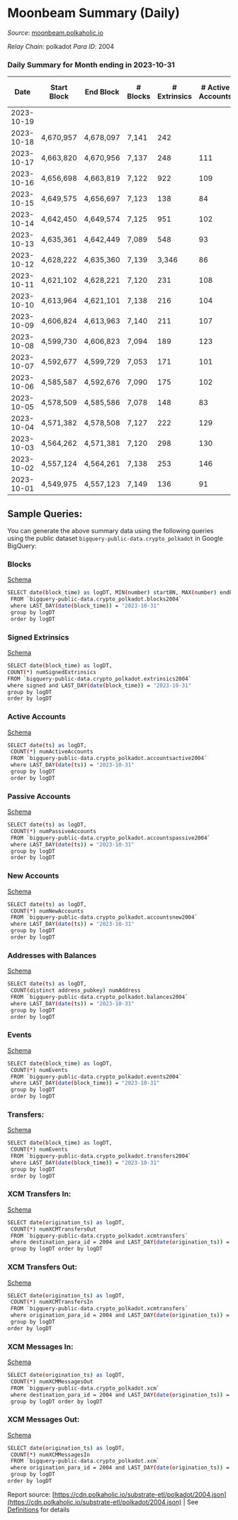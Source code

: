 # Moonbeam Summary (Daily)

_Source_: [moonbeam.polkaholic.io](https://moonbeam.polkaholic.io)

*Relay Chain*: polkadot
*Para ID*: 2004



### Daily Summary for Month ending in 2023-10-31


| Date    | Start Block | End Block | # Blocks | # Extrinsics | # Active Accounts | # Passive Accounts | # New Accounts | # Addresses | # Events  | # Transfers ($USD) | # XCM Transfers In ($USD) | # XCM Transfers Out ($USD) | # XCM In | # XCM Out | Issues |
|---------|-------------|-----------|----------|--------------|-------------------|--------------------|----------------|-------------|-----------|--------------------|---------------------------|----------------------------|----------|-----------|--------|
| 2023-10-19 |  |  |  |  |  |  |  |  |  |   |   |   |  |  |  |
| 2023-10-18 | 4,670,957 | 4,678,097 | 7,141 | 242 |  |  |  |  | 837,825 | 14,567 ($2,963,846.68) | 64 ($75,179.44) | 41 ($55,399.30) | 87 | 116 |  |
| 2023-10-17 | 4,663,820 | 4,670,956 | 7,137 | 248 | 111 |  | 1,741 | 1,452,798 | 911,660 | 18,472 ($5,451,768.79) | 75 ($73,416.69) | 59 ($17,375.50) | 119 | 149 |  |
| 2023-10-16 | 4,656,698 | 4,663,819 | 7,122 | 922 | 109 |  | 2,075 | 1,451,088 | 899,848 | 20,050 ($3,111,153.38) | 72 ($67,486.68) | 55 ($15,628.16) | 125 | 129 |  |
| 2023-10-15 | 4,649,575 | 4,656,697 | 7,123 | 138 | 84 |  | 1,364 | 1,449,101 | 1,114,829 | 16,701 ($2,856,288.84) | 39 ($65,614.73) | 40 ($55,337.09) | 63 | 82 |  |
| 2023-10-14 | 4,642,450 | 4,649,574 | 7,125 | 951 | 102 |  | 903 | 1,447,758 | 801,822 | 17,644 ($3,984,542.39) | 79 ($70,048.32) | 56 ($37,538.30) | 126 | 149 |  |
| 2023-10-13 | 4,635,361 | 4,642,449 | 7,089 | 548 | 93 |  | 1,000 | 1,446,865 | 1,000,210 | 16,399 ($1,710,225.22) | 57 ($50,812.89) | 62 ($13,153.45) | 117 | 140 |  |
| 2023-10-12 | 4,628,222 | 4,635,360 | 7,139 | 3,346 | 86 |  | 1,043 | 1,445,885 | 803,260 | 18,465 ($1,802,060.28) | 61 ($79,375.46) | 34 ($1,317.53) | 99 | 82 |  |
| 2023-10-11 | 4,621,102 | 4,628,221 | 7,120 | 231 | 108 |  | 934 | 1,444,857 | 850,872 | 17,379 ($7,079,635.41) | 53 ($85,169.47) | 31 ($12,681.17) | 92 | 75 |  |
| 2023-10-10 | 4,613,964 | 4,621,101 | 7,138 | 216 | 104 |  | 1,116 | 1,443,941 | 836,691 | 17,516 ($3,759,266.31) | 42 ($112,374.87) | 31 ($52,288.37) | 57 | 63 |  |
| 2023-10-09 | 4,606,824 | 4,613,963 | 7,140 | 211 | 107 |  | 1,051 | 1,442,872 | 908,091 | 22,033 ($4,023,660.14) | 66 ($104,242.09) | 63 ($44,447.18) | 94 | 129 |  |
| 2023-10-08 | 4,599,730 | 4,606,823 | 7,094 | 189 | 123 |  | 1,349 | 1,441,849 | 884,774 | 21,329 ($3,844,745.24) | 71 ($255,162.90) | 29 ($6,113.61) | 99 | 77 |  |
| 2023-10-07 | 4,592,677 | 4,599,729 | 7,053 | 171 | 101 |  | 894 | 1,440,527 | 878,798 | 17,868 ($2,739,207.69) | 42 ($109,080.98) | 26 ($46,601.15) | 65 | 63 |  |
| 2023-10-06 | 4,585,587 | 4,592,676 | 7,090 | 175 | 102 |  | 1,234 | 1,439,669 | 990,084 | 27,672 ($2,139,416.34) | 35 ($34,972.92) | 26 ($11,166.84) | 60 | 77 |  |
| 2023-10-05 | 4,578,509 | 4,585,586 | 7,078 | 148 | 83 |  | 1,421 | 1,438,458 | 978,035 | 18,532 ($3,888,036.04) | 59 ($84,762.41) | 34 ($17,008.03) | 74 | 76 |  |
| 2023-10-04 | 4,571,382 | 4,578,508 | 7,127 | 222 | 129 | 5,294 | 1,210 | 1,437,053 | 916,030 | 21,235 ($4,423,254.36) | 77 ($101,841.81) | 58 ($25,573.66) | 114 | 117 |  |
| 2023-10-03 | 4,564,262 | 4,571,381 | 7,120 | 298 | 130 |  | 1,759 | 1,435,858 | 817,694 | 18,478 ($2,923,546.97) | 67 ($129,302.00) | 48 ($50,516.38) | 127 | 130 |  |
| 2023-10-02 | 4,557,124 | 4,564,261 | 7,138 | 253 | 146 |  | 2,022 | 1,434,120 | 1,013,940 | 21,966 ($4,030,687.25) | 77 ($177,364.58) | 57 ($54,059.59) | 102 | 168 |  |
| 2023-10-01 | 4,549,975 | 4,557,123 | 7,149 | 136 | 91 |  | 1,432,122 | 1,432,122 | 944,640 | 18,371 ($5,466,216.64) | 37 ($56,702.19) | 21 ($12,563.61) | 41 | 91 |  |

## Sample Queries:
You can generate the above summary data using the following queries using the public dataset `bigquery-public-data.crypto_polkadot` in Google BigQuery:


### Blocks 

[Schema](https://github.com/colorfulnotion/substrate-etl/blob/main/schema/blocks.json)

```bash
SELECT date(block_time) as logDT, MIN(number) startBN, MAX(number) endBN, COUNT(*) numBlocks 
 FROM `bigquery-public-data.crypto_polkadot.blocks2004`  
 where LAST_DAY(date(block_time)) = "2023-10-31" 
 group by logDT 
 order by logDT
```

### Signed Extrinsics 

[Schema](https://github.com/colorfulnotion/substrate-etl/blob/main/schema/extrinsics.json)

```bash
SELECT date(block_time) as logDT, 
COUNT(*) numSignedExtrinsics 
FROM `bigquery-public-data.crypto_polkadot.extrinsics2004`  
where signed and LAST_DAY(date(block_time)) = "2023-10-31" 
group by logDT 
order by logDT
```

### Active Accounts 

[Schema](https://github.com/colorfulnotion/substrate-etl/blob/main/schema/accountsactive.json)

```bash
SELECT date(ts) as logDT, 
 COUNT(*) numActiveAccounts 
 FROM `bigquery-public-data.crypto_polkadot.accountsactive2004` 
 where LAST_DAY(date(ts)) = "2023-10-31" 
 group by logDT 
 order by logDT
```

### Passive Accounts 

[Schema](https://github.com/colorfulnotion/substrate-etl/blob/main/schema/accountspassive.json)

```bash
SELECT date(ts) as logDT, 
 COUNT(*) numPassiveAccounts 
 FROM `bigquery-public-data.crypto_polkadot.accountspassive2004` 
 where LAST_DAY(date(ts)) = "2023-10-31" 
 group by logDT 
 order by logDT
```

### New Accounts 

[Schema](https://github.com/colorfulnotion/substrate-etl/blob/main/schema/accountsnew.json)

```bash
SELECT date(ts) as logDT, 
 COUNT(*) numNewAccounts 
 FROM `bigquery-public-data.crypto_polkadot.accountsnew2004` 
 where LAST_DAY(date(ts)) = "2023-10-31" 
 group by logDT
 order by logDT
```

### Addresses with Balances 

[Schema](https://github.com/colorfulnotion/substrate-etl/blob/main/schema/balances.json)

```bash
SELECT date(ts) as logDT,
 COUNT(distinct address_pubkey) numAddress 
 FROM `bigquery-public-data.crypto_polkadot.balances2004` 
 where LAST_DAY(date(ts)) = "2023-10-31" 
 group by logDT 
 order by logDT
```

### Events 

[Schema](https://github.com/colorfulnotion/substrate-etl/blob/main/schema/events.json)

```bash
SELECT date(block_time) as logDT, 
 COUNT(*) numEvents 
 FROM `bigquery-public-data.crypto_polkadot.events2004` 
 where LAST_DAY(date(block_time)) = "2023-10-31" 
 group by logDT 
 order by logDT
```

### Transfers:

[Schema](https://github.com/colorfulnotion/substrate-etl/blob/main/schema/transfers.json)

```bash
SELECT date(block_time) as logDT, 
 COUNT(*) numEvents 
 FROM `bigquery-public-data.crypto_polkadot.transfers2004` 
 where LAST_DAY(date(block_time)) = "2023-10-31" 
 group by logDT 
 order by logDT
```

### XCM Transfers In: 

[Schema](https://github.com/colorfulnotion/substrate-etl/blob/main/schema/xcmtransfers.json)

```bash
SELECT date(origination_ts) as logDT, 
 COUNT(*) numXCMTransfersOut 
 FROM `bigquery-public-data.crypto_polkadot.xcmtransfers` 
 where destination_para_id = 2004 and LAST_DAY(date(origination_ts)) = "2023-10-31" 
 group by logDT order by logDT
```

### XCM Transfers Out: 

[Schema](https://github.com/colorfulnotion/substrate-etl/blob/main/schema/xcmtransfers.json)

```bash
SELECT date(origination_ts) as logDT, 
 COUNT(*) numXCMTransfersIn 
 FROM `bigquery-public-data.crypto_polkadot.xcmtransfers` 
 where origination_para_id = 2004 and LAST_DAY(date(origination_ts)) = "2023-10-31" 
 group by logDT 
order by logDT
```

### XCM Messages In: 

[Schema](https://github.com/colorfulnotion/substrate-etl/blob/main/schema/xcm.json)

```bash
SELECT date(origination_ts) as logDT, 
 COUNT(*) numXCMMessagesOut 
 FROM `bigquery-public-data.crypto_polkadot.xcm` 
 where destination_para_id = 2004 and LAST_DAY(date(origination_ts)) = "2023-10-31" 
 group by logDT order by logDT
```

### XCM Messages Out: 

[Schema](https://github.com/colorfulnotion/substrate-etl/blob/main/schema/xcm.json)

```bash
SELECT date(origination_ts) as logDT, 
 COUNT(*) numXCMMessagesIn 
 FROM `bigquery-public-data.crypto_polkadot.xcm` 
 where origination_para_id = 2004 and LAST_DAY(date(origination_ts)) = "2023-10-31" 
 group by logDT 
order by logDT
```


Report source: [https://cdn.polkaholic.io/substrate-etl/polkadot/2004.json](https://cdn.polkaholic.io/substrate-etl/polkadot/2004.json) | See [Definitions](/DEFINITIONS.md) for details
